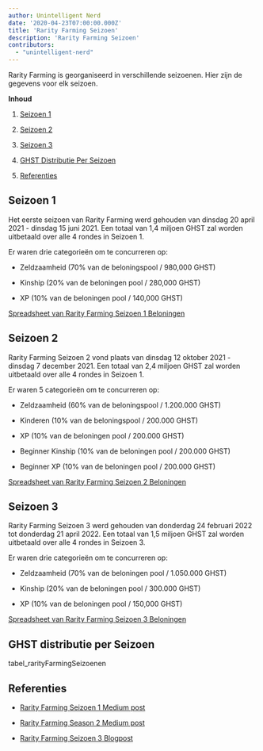 ```yaml
---
author: Unintelligent Nerd
date: '2020-04-23T07:00:00.000Z'
title: 'Rarity Farming Seizoen'
description: 'Rarity Farming Seizoen'
contributors:
  - "unintelligent-nerd"
---
```


Rarity Farming is georganiseerd in verschillende seizoenen. Hier zijn de gegevens voor elk seizoen.

<div class="contentsBox">

**Inhoud**

<ol>
<li><a href=#season-1>Seizoen 1</a></p>
<li><a href=#season-2>Seizoen 2</a></p>
<li><a href=#season-3>Seizoen 3</a></p>
<li><a href=#ghst-distribution-by-season>GHST Distributie Per Seizoen</a></p>
<li><a href=#references>Referenties</a></p>
</ol>

</div>

## Seizoen 1

Het eerste seizoen van Rarity Farming werd gehouden van dinsdag 20 april 2021 - dinsdag 15 juni 2021. Een totaal van 1,4 miljoen GHST zal worden uitbetaald over alle 4 rondes in Seizoen 1.

Er waren drie categorieën om te concurreren op:

* Zeldzaamheid (70% van de beloningspool / 980,000 GHST)

* Kinship (20% van de beloningen pool / 280,000 GHST)

* XP (10% van de beloningen pool / 140,000 GHST)

[Spreadsheet van Rarity Farming Seizoen 1 Beloningen](https://docs.google.com/spreadsheets/d/1Q8vvu38B5cgs2zor8GmkBNHOT9ZZ6i1OBe8JvNlHSFI/edit#gid=1912841879)

## Seizoen 2

Rarity Farming Seizoen 2 vond plaats van dinsdag 12 oktober 2021 - dinsdag 7 december 2021. Een totaal van 2,4 miljoen GHST zal worden uitbetaald over alle 4 rondes in Seizoen 1.

Er waren 5 categorieën om te concurreren op:

* Zeldzaamheid (60% van de beloningspool / 1.200.000 GHST)

* Kinderen (10% van de beloningspool / 200.000 GHST)

* XP (10% van de beloningen pool / 200.000 GHST)

* Beginner Kinship (10% van de beloningen pool / 200.000 GHST)

* Beginner XP (10% van de beloningen pool / 200.000 GHST)

[Spreadsheet van Rarity Farming Seizoen 2 Beloningen](https://docs.google.com/spreadsheets/d/1H5MmCmMxTGlbae3FT-v-w7T5XH6pN7y9trAFlb4lxbQ/edit)

## Seizoen 3

Rarity Farming Seizoen 3 werd gehouden van donderdag 24 februari 2022 tot donderdag 21 april 2022. Een totaal van 1,5 miljoen GHST zal worden uitbetaald over alle 4 rondes in Seizoen 3.

Er waren drie categorieën om te concurreren op:

* Zeldzaamheid (70% van de beloningen pool / 1.050.000 GHST)

* Kinship (20% van de beloningen pool / 300.000 GHST)

* XP (10% van de beloningen pool / 150,000 GHST)

[Spreadsheet van Rarity Farming Seizoen 3 Beloningen](https://docs.google.com/spreadsheets/d/1jH6IEJ7Xu_YvblgEPX9UpT-phLelJ5XsmknkaxQOg7A/edit#gid=1264384541)

## GHST distributie per Seizoen

tabel_rarityFarmingSeizoenen

## Referenties

* [Rarity Farming Seizoen 1 Medium post](https://aavegotchi.medium.com/aavegotchi-rarity-farming-season-1-rewards-finalized-2db81e9f66e8)

* [Rarity Farming Season 2 Medium post](https://aavegotchi.medium.com/rarity-farming-season-2-is-coming-dates-announced-7047896eb3ab)

* [Rarity Farming Seizoen 3 Blogpost](https://blog.aavegotchi.com/aavegotchi-rarity-farming-season-3-is-coming/)